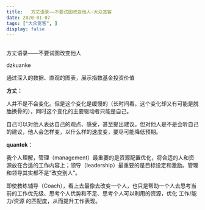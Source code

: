 ```yaml
---
title:   方丈语录——不要试图改变他人-大众宽客
date: 2020-01-07
tags: ["大众宽客", ]
display: false
---
```



## 



方丈语录——不要试图改变他人




dzkuanke




通过深入的数据、直观的图表，展示指数基金投资价值






**方丈：**

人并不是不会变化。但是这个变化是缓慢的（长时间看，这个变化却又有可能是脱胎换骨的），同时这个变化的主要驱动者只能是自己。



自己可以对他人表达自己的观点、感受，甚至提出建议。但对他人是不是会听自己的建议，他人会怎样变，以什么样的速度变，要尽可能降低预期。





**quantek**：

我个人理解，管理（management）最重要的是资源配置优化，将合适的人和资源放在合适的工作内容上；领导（leadership）最重要的是目标设定和激励。管理和领导其实都不是“改变别人”。



即使教练辅导（Coach），看上去最像去改变一个人，也只是帮助一个人去思考当前的工作优先级、思考个人优势和不足、思考个人可以利用的资源，优化 工作/能力/资源 的匹配度，从而提升工作表现。&nbsp;